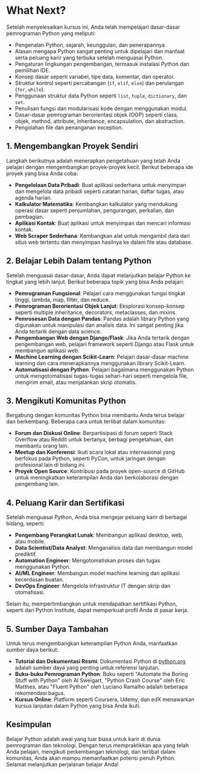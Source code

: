 # **What Next?**

Setelah menyelesaikan kursus ini, Anda telah mempelajari dasar-dasar pemrograman Python yang meliputi:

- Pengenalan Python, sejarah, keunggulan, dan penerapannya.
- Alasan mengapa Python sangat penting untuk dipelajari dan manfaat serta peluang karir yang terbuka setelah menguasai Python.
- Pengaturan lingkungan pengembangan, termasuk instalasi Python dan pemilihan IDE.
- Konsep dasar seperti variabel, tipe data, komentar, dan operator.
- Struktur kontrol seperti percabangan (`if`, `elif`, `else`) dan perulangan (`for`, `while`).
- Penggunaan struktur data Python seperti `list`, `tuple`, `dictionary`, dan `set`.
- Penulisan fungsi dan modularisasi kode dengan menggunakan modul.
- Dasar-dasar pemrograman berorientasi objek (OOP) seperti class, objek, method, attribute, inheritance, encapsulation, dan abstraction.
- Pengolahan file dan penanganan exception.

## **1. Mengembangkan Proyek Sendiri**

Langkah berikutnya adalah menerapkan pengetahuan yang telah Anda pelajari dengan mengembangkan proyek-proyek kecil. Berikut beberapa ide proyek yang bisa Anda coba:

- **Pengelolaan Data Pribadi**: Buat aplikasi sederhana untuk menyimpan dan mengelola data pribadi seperti catatan harian, daftar tugas, atau agenda harian.
- **Kalkulator Matematika**: Kembangkan kalkulator yang mendukung operasi dasar seperti penjumlahan, pengurangan, perkalian, dan pembagian.
- **Aplikasi Kontak**: Buat aplikasi untuk menyimpan dan mencari informasi kontak.
- **Web Scraper Sederhana**: Kembangkan alat untuk mengambil data dari situs web tertentu dan menyimpan hasilnya ke dalam file atau database.

## **2. Belajar Lebih Dalam tentang Python**

Setelah menguasai dasar-dasar, Anda dapat melanjutkan belajar Python ke tingkat yang lebih lanjut. Berikut beberapa topik yang bisa Anda pelajari:

- **Pemrograman Fungsional**: Pelajari cara menggunakan fungsi tingkat tinggi, lambda, map, filter, dan reduce.
- **Pemrograman Berorientasi Objek Lanjut**: Eksplorasi konsep-konsep seperti multiple inheritance, decorators, metaclasses, dan mixins.
- **Pemrosesan Data dengan Pandas**: Pandas adalah library Python yang digunakan untuk manipulasi dan analisis data. Ini sangat penting jika Anda tertarik dengan data science.
- **Pengembangan Web dengan Django/Flask**: Jika Anda tertarik dengan pengembangan web, pelajari framework seperti Django atau Flask untuk membangun aplikasi web.
- **Machine Learning dengan Scikit-Learn**: Pelajari dasar-dasar machine learning dan cara menerapkannya menggunakan library Scikit-Learn.
- **Automatisasi dengan Python**: Pelajari bagaimana menggunakan Python untuk mengotomatisasi tugas-tugas sehari-hari seperti mengelola file, mengirim email, atau menjalankan skrip otomatis.

## **3. Mengikuti Komunitas Python**

Bergabung dengan komunitas Python bisa membantu Anda terus belajar dan berkembang. Beberapa cara untuk terlibat dalam komunitas:

- **Forum dan Diskusi Online**: Berpartisipasi di forum seperti Stack Overflow atau Reddit untuk bertanya, berbagi pengetahuan, dan membantu orang lain.
- **Meetup dan Konferensi**: Ikuti acara lokal atau internasional yang berfokus pada Python, seperti PyCon, untuk jaringan dengan profesional lain di bidang ini.
- **Proyek Open Source**: Kontribusi pada proyek open-source di GitHub untuk meningkatkan keterampilan Anda dan berkolaborasi dengan pengembang lain.

## **4. Peluang Karir dan Sertifikasi**

Setelah menguasai Python, Anda bisa mengejar peluang karir di berbagai bidang, seperti:

- **Pengembang Perangkat Lunak**: Membangun aplikasi desktop, web, atau mobile.
- **Data Scientist/Data Analyst**: Menganalisis data dan membangun model prediktif.
- **Automation Engineer**: Mengotomatiskan proses dan tugas menggunakan Python.
- **AI/ML Engineer**: Membangun model machine learning dan aplikasi kecerdasan buatan.
- **DevOps Engineer**: Mengelola infrastruktur IT dengan skrip dan otomatisasi.

Selain itu, mempertimbangkan untuk mendapatkan sertifikasi Python, seperti dari Python Institute, dapat memperkuat profil Anda di pasar kerja.

## **5. Sumber Daya Tambahan**

Untuk terus mengembangkan keterampilan Python Anda, manfaatkan sumber daya berikut:

- **Tutorial dan Dokumentasi Resmi**: Dokumentasi Python di [python.org](https://docs.python.org/3/) adalah sumber daya yang penting untuk referensi lanjutan.
- **Buku-buku Pemrograman Python**: Buku seperti "Automate the Boring Stuff with Python" oleh Al Sweigart, "Python Crash Course" oleh Eric Matthes, atau "Fluent Python" oleh Luciano Ramalho adalah beberapa rekomendasi bagus.
- **Kursus Online**: Platform seperti Coursera, Udemy, dan edX menawarkan kursus lanjutan dalam Python yang bisa Anda ikuti.

## **Kesimpulan**

Belajar Python adalah awal yang luar biasa untuk karir di dunia pemrograman dan teknologi. Dengan terus mempraktikkan apa yang telah Anda pelajari, mengikuti perkembangan teknologi, dan terlibat dalam komunitas, Anda akan mampu memanfaatkan potensi penuh Python. Selamat melanjutkan perjalanan belajar Anda!